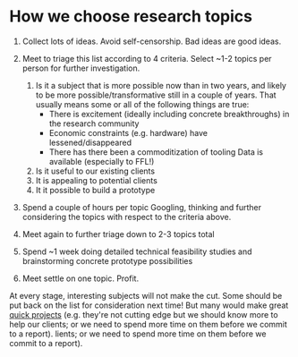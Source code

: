 # How we choose research topics

1. Collect lots of ideas. Avoid self-censorship. Bad ideas are good ideas.

2. Meet to triage this list according to 4 criteria. Select ~1-2 topics per
   person for further investigation.

    1. Is it a subject that is more possible now than in two years, and likely
       to be more possible/transformative still in a couple of years. That
       usually means some or all of the following things are true:
        - There is excitement (ideally including concrete breakthroughs) in the
          research community
        - Economic constraints (e.g. hardware) have lessened/disappeared
        - There has there been a commoditization of tooling Data is available
          (especially to FFL!)
    2. Is it useful to our existing clients
    3. It is appealing to potential clients
    4. It it possible to build a prototype

3. Spend a couple of hours per topic Googling, thinking and further considering
   the topics with respect to the criteria above.

4. Meet again to further triage down to 2-3 topics total

5. Spend ~1 week doing detailed technical feasibility studies and brainstorming
   concrete prototype possibilities

6. Meet settle on one topic. Profit.

At every stage, interesting subjects will not make the cut. Some should be put
back on the list for consideration next time! But many would make great [quick
projects](quick_projects.md) (e.g. they're not cutting edge but we should know
more to help our clients; or we need to spend more time on them before we
commit to a report). lients; or we need to spend more time on them before we
commit to a report).
